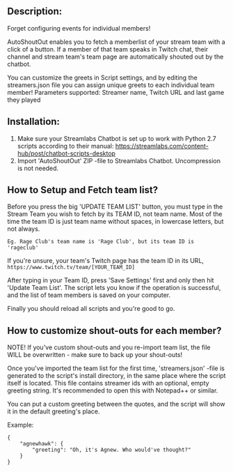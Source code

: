 Description:
-------------
Forget configuring events for individual members!

AutoShoutOut enables you to fetch a memberlist of your stream team with a click of a button. 
If a member of that team speaks in Twitch chat, their channel and stream team's team page are automatically shouted out by the chatbot.

You can customize the greets in Script settings, and by editing the streamers.json file you can assign unique greets to each individual team member!
Parameters supported: Streamer name, Twitch URL and last game they played

Installation:
-------------

1) Make sure your Streamlabs Chatbot is set up to work with Python 2.7 scripts according to their manual: https://streamlabs.com/content-hub/post/chatbot-scripts-desktop
2) Import 'AutoShoutOut' ZIP -file to Streamlabs Chatbot. Uncompression is not needed.

How to Setup and Fetch team list?
-------------

Before you press the big 'UPDATE TEAM LIST' button, you must type in the Stream Team you wish to fetch by its TEAM ID, not team name. 
Most of the time the team ID is just team name without spaces, in lowercase letters, but not always. 

    Eg. Rage Club's team name is 'Rage Club', but its team ID is 'rageclub'
    
If you're unsure, your team's Twitch page has the team ID in its URL, `https://www.twitch.tv/team/[YOUR_TEAM_ID]`

After typing in your Team ID, press 'Save Settings' first and only then hit 'Update Team List'.
The script  lets you know if the operation is successful, and the list of team members is saved on your computer.

Finally you should reload all scripts and you're good to go.

How to customize shout-outs for each member?
-------------

NOTE! If you've custom shout-outs and you re-import team list, the file WILL be overwritten - make sure to back up your shout-outs!

Once you've imported the team list for the first time, 'streamers.json' -file is generated to the script's install directory, in the same place where the script itself is located. This file contains streamer ids with an optional, empty greeting string. It's recommended to open this with Notepad++ or similar.

You can put a custom greeting between the quotes, and the script will show it in the default greeting's place.

Example:
```
{
    "agnewhawk": {
        "greeting": "Oh, it's Agnew. Who would've thought?"
    }
}
```
